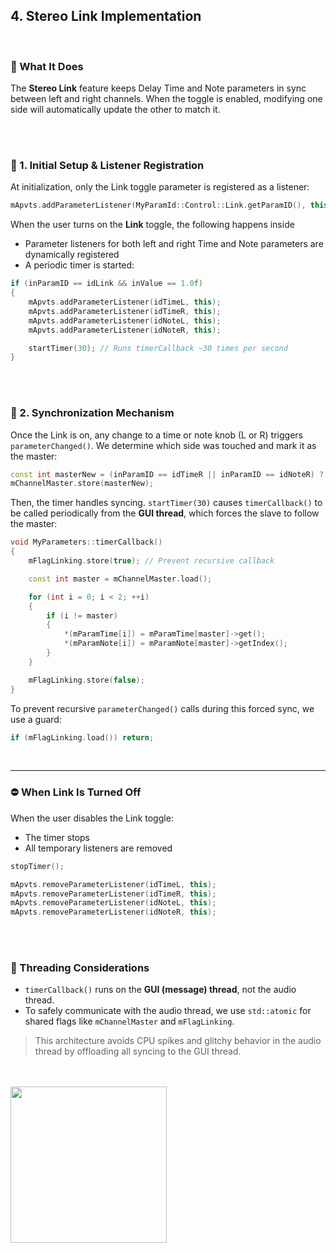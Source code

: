 ## 4. Stereo Link Implementation

<br>

### 🎯 What It Does

The **Stereo Link** feature keeps Delay Time and Note parameters in sync between left and right channels. 
When the toggle is enabled, modifying one side will automatically update the other to match it.

<br>
<br>

### 🧱 1. Initial Setup & Listener Registration

At initialization, only the Link toggle parameter is registered as a listener:

~~~cpp
mApvts.addParameterListener(MyParamId::Control::Link.getParamID(), this);
~~~

When the user turns on the **Link** toggle, the following happens inside

- Parameter listeners for both left and right Time and Note parameters are dynamically registered
- A periodic timer is started:

~~~cpp
if (inParamID == idLink && inValue == 1.0f)
{
    mApvts.addParameterListener(idTimeL, this);
    mApvts.addParameterListener(idTimeR, this);
    mApvts.addParameterListener(idNoteL, this);
    mApvts.addParameterListener(idNoteR, this);

    startTimer(30); // Runs timerCallback ~30 times per second
}
~~~

<br>
<br>

### 🔁 2. Synchronization Mechanism

Once the Link is on, any change to a time or note knob (L or R) triggers ```parameterChanged()```.
We determine which side was touched and mark it as the master:

~~~cpp
const int masterNew = (inParamID == idTimeR || inParamID == idNoteR) ? 1 : 0;
mChannelMaster.store(masterNew);
~~~

Then, the timer handles syncing.
```startTimer(30)``` causes ```timerCallback()``` to be called periodically from the **GUI thread**, which forces the slave to follow the master:

~~~cpp
void MyParameters::timerCallback()
{
    mFlagLinking.store(true); // Prevent recursive callback

    const int master = mChannelMaster.load();

    for (int i = 0; i < 2; ++i)
    {
        if (i != master)
        {
            *(mParamTime[i]) = mParamTime[master]->get();
            *(mParamNote[i]) = mParamNote[master]->getIndex();
        }
    }

    mFlagLinking.store(false);
}
~~~

To prevent recursive ```parameterChanged()``` calls during this forced sync, we use a guard:

~~~cpp
if (mFlagLinking.load()) return;
~~~

<br>

--------

### ⛔ When Link Is Turned Off

When the user disables the Link toggle:

- The timer stops
- All temporary listeners are removed

~~~cpp
stopTimer();

mApvts.removeParameterListener(idTimeL, this);
mApvts.removeParameterListener(idTimeR, this);
mApvts.removeParameterListener(idNoteL, this);
mApvts.removeParameterListener(idNoteR, this);
~~~

<br>
<br>


### 🧵 Threading Considerations

- ```timerCallback()``` runs on the **GUI (message) thread**, not the audio thread.
- To safely communicate with the audio thread, we use ```std::atomic``` for shared flags like ```mChannelMaster``` and ```mFlagLinking```.

> This architecture avoids CPU spikes and glitchy behavior in the audio thread by offloading all syncing to the GUI thread.

<br>
<br>

<img src = "https://github.com/user-attachments/assets/4fa4d366-91a5-4d37-9276-3e316636f53c" width = "250"/>

